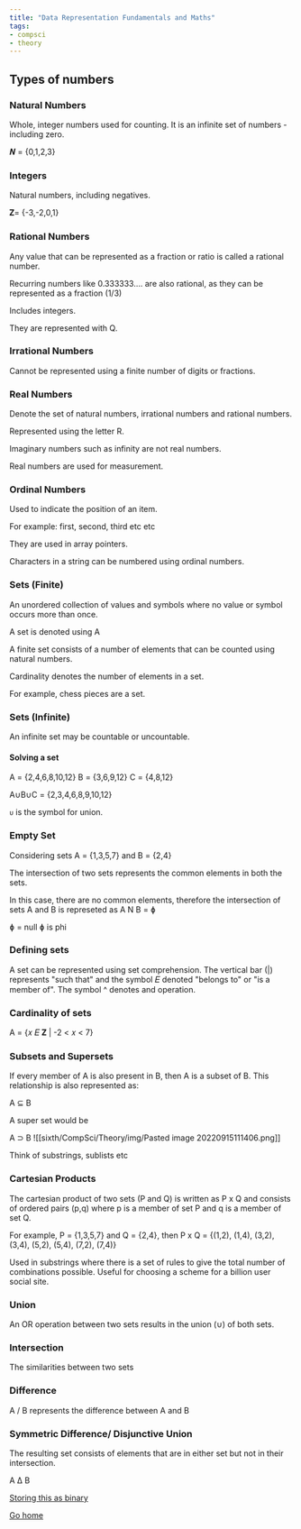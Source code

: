```yaml
---
title: "Data Representation Fundamentals and Maths"
tags:
- compsci
- theory
---
```


## Types of numbers

### Natural Numbers
Whole, integer numbers used for counting. It is an infinite set of numbers - including zero. 

𝑵 = {0,1,2,3}

### Integers
Natural numbers, including negatives.

𝐙= {-3,-2,0,1}

### Rational Numbers

Any value that can be represented as a fraction or ratio is called a rational number.

Recurring numbers like 0.333333.... are also rational, as they can be represented as a fraction (1/3)

Includes integers.

They are represented with Q.

### Irrational Numbers

Cannot be represented using a finite number of digits or fractions.

### Real Numbers

Denote the set of natural numbers, irrational numbers and rational numbers.

Represented using the letter R.

Imaginary numbers such as infinity are not real numbers.

Real numbers are used for measurement.

### Ordinal Numbers
Used to indicate the position of an item.

For example: first, second, third etc etc

They are used in array pointers.

Characters in a string can be numbered using ordinal numbers.

### Sets (Finite)
An unordered collection of values and symbols where no value or symbol occurs more than once. 

A set is denoted using A 

A finite set consists of a number of elements that can be counted using natural numbers.

Cardinality denotes the number of elements in a set.

For example, chess pieces are a set.

### Sets (Infinite)

An infinite set may be countable or uncountable.


#### Solving a set 

A = {2,4,6,8,10,12}
B = {3,6,9,12}
C = {4,8,12}

A∪B∪C = {2,3,4,6,8,9,10,12}

`∪` is the symbol for union.

### Empty Set
Considering sets A = {1,3,5,7} and B = {2,4}

The intersection of two sets represents the common elements in both the sets.

In this case, there are no common elements, therefore the intersection of sets A and B is represeted as A N B = ɸ

ɸ = null
ɸ is phi

### Defining sets
 A set can be represented using set comprehension.
The vertical bar (|) represents "such that" and the symbol 𝐸 denoted "belongs to" or "is a member of". The symbol ^ denotes and operation.

### Cardinality of sets

A = {𝑥 𝐸 𝐙 | -2 < 𝑥 < 7}

### Subsets and Supersets
If every member of A is also present in B, then A is a subset of B. This relationship is also represented as:

A ⊆ B

A super set would be 

A ⊃ B
![[sixth/CompSci/Theory/img/Pasted image 20220915111406.png]]

Think of substrings, sublists etc

### Cartesian Products

The cartesian product of two sets (P and Q) is written as P x Q and consists of ordered pairs (p,q) where p is a member of set P and q is a member of set Q.

For example, P = {1,3,5,7} and Q = {2,4}, then P x Q = {(1,2), (1,4), (3,2), (3,4), (5,2), (5,4), (7,2), (7,4)}

Used in substrings where there is a set of rules to give the total number of combinations possible. Useful for choosing a scheme for a billion user social site.

### Union

An OR operation between two sets results in the union (∪) of both sets.

### Intersection

The similarities between two sets

### Difference

A / B represents the difference between A and B

### Symmetric Difference/ Disjunctive Union

The resulting set consists of elements that are in either set but not in their intersection. 

A Δ B


[Storing this as binary](sixth/CompSci/Theory/NumberBases)

[Go home](/)